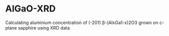 # AlGaO-XRD
Calculating aluminium concentration of (-201) β-(AlxGa1-x)2O3 grown on c-plane sapphire using XRD data
